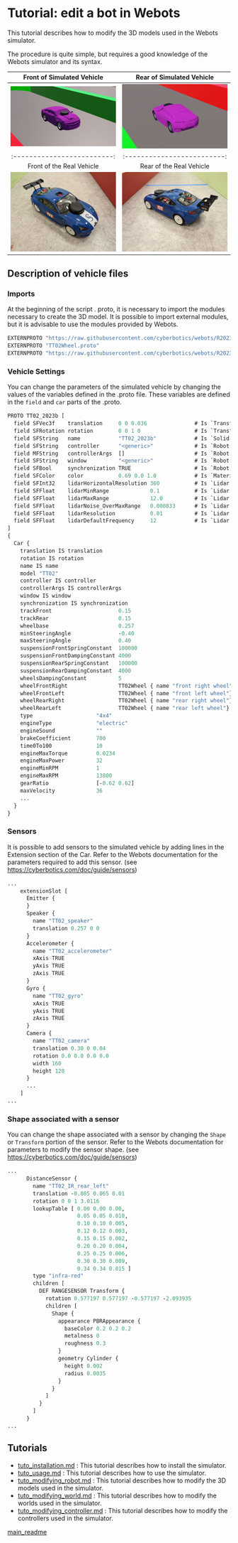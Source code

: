 # Tutorial: edit a bot in Webots

This tutorial describes how to modify the 3D models used in the Webots simulator.

The procedure is quite simple, but requires a good knowledge of the Webots simulator and its syntax.

Front of Simulated Vehicle   |  Rear of Simulated Vehicle
:-------------------------:|:-------------------------:
![](bolide_front.jpg)      |![bolide_back.jpg](bolide_back.jpg)
:-------------------------:|:-------------------------:
Front of the Real Vehicle  |  Rear of the Real Vehicle
![](../../documentation/pictures/bolide_front_with_chassis.jpg)      |![bolide_back_with_chassis.jpg](../../documentation/pictures/bolide_rear_with_chassis.jpg)



## Description of vehicle files

### Imports

At the beginning of the script . proto, it is necessary to import the modules necessary to create the 3D model. It is possible to import external modules, but it is advisable to use the modules provided by Webots.

```proto
EXTERNPROTO "https://raw.githubusercontent.com/cyberbotics/webots/R2023b/projects/vehicles/protos/abstract/Car.proto"
EXTERNPROTO "TT02Wheel.proto"
EXTERNPROTO "https://raw.githubusercontent.com/cyberbotics/webots/R2023b/projects/devices/slamtec/protos/RpLidarA2.proto"
```

### Vehicle Settings

You can change the parameters of the simulated vehicle by changing the values of the variables defined in the .proto file. These variables are defined in the ```field``` and ```car``` parts of the .proto.


```proto
PROTO TT02_2023b [
  field SFVec3f    translation     0 0 0.036               # Is `Transform.translation`.
  field SFRotation rotation        0 0 1 0                 # Is `Transform.rotation`.
  field SFString   name            "TT02_2023b"            # Is `Solid.name`.
  field SFString   controller      "<generic>"             # Is `Robot.controller`.
  field MFString   controllerArgs  []                      # Is `Robot.controllerArgs`.
  field SFString   window          "<generic>"             # Is `Robot.window`.
  field SFBool     synchronization TRUE                    # Is `Robot.synchronization`.
  field SFColor    color           0.69 0.0 1.0            # Is `Material.diffuseColor`.            
  field SFInt32    lidarHorizontalResolution 360           # Is `Lidar.HorizontalResolution`.
  field SFFloat    lidarMinRange             0.1           # Is `Lidar.minRange`.
  field SFFloat    lidarMaxRange             12.0          # Is `Lidar.maxRange`.
  field SFFloat    lidarNoise_OverMaxRange   0.000833      # Is `Lidar.noise`.
  field SFFloat    lidarResolution           0.01          # Is `Lidar.resolution`.
  field SFFloat    lidarDefaultFrequency     12            # Is `Lidar.defaultFrequency`.
]
{
  Car {
    translation IS translation
    rotation IS rotation
    name IS name
    model "TT02"
    controller IS controller
    controllerArgs IS controllerArgs
    window IS window
    synchronization IS synchronization
    trackFront                     0.15
    trackRear                      0.15
    wheelbase                      0.257
    minSteeringAngle               -0.40
    maxSteeringAngle               0.40
    suspensionFrontSpringConstant  100000
    suspensionFrontDampingConstant 4000
    suspensionRearSpringConstant   100000
    suspensionRearDampingConstant  4000
    wheelsDampingConstant          5
    wheelFrontRight                TT02Wheel { name "front right wheel" }
    wheelFrontLeft                 TT02Wheel { name "front left wheel"}
    wheelRearRight                 TT02Wheel { name "rear right wheel"}
    wheelRearLeft                  TT02Wheel { name "rear left wheel"}
    type                    "4x4"
    engineType              "electric"
    engineSound             ""
    brakeCoefficient        700
    time0To100              10
    engineMaxTorque         0.0234
    engineMaxPower          32
    engineMinRPM            1
    engineMaxRPM            13800
    gearRatio               [-0.62 0.62]
    maxVelocity             36
    ...
  }
}
```

### Sensors

It is possible to add sensors to the simulated vehicle by adding lines in the Extension section of the Car. Refer to the Webots documentation for the parameters required to add this sensor. (see https://cyberbotics.com/doc/guide/sensors)

```proto
...
    extensionSlot [
      Emitter {
      }
      Speaker {
        name "TT02_speaker"
        translation 0.257 0 0
      }
      Accelerometer {
        name "TT02_accelerometer"
        xAxis TRUE
        yAxis TRUE
        zAxis TRUE
      }
      Gyro {
        name "TT02_gyro"
        xAxis TRUE
        yAxis TRUE
        zAxis TRUE
      }
      Camera {
        name "TT02_camera"
      	translation 0.30 0 0.04
      	rotation 0.0 0.0 0.0 0.0
      	width 160
      	height 128
	  }
      ...
    ]
...
```

### Shape associated with a sensor

You can change the shape associated with a sensor by changing the ```Shape``` or ```Transform``` portion of the sensor. Refer to the Webots documentation for parameters to modify the sensor shape. (see https://cyberbotics.com/doc/guide/sensors)

```proto
...
      DistanceSensor {
        name "TT02_IR_rear_left"
        translation -0.085 0.065 0.01
      	rotation 0 0 1 3.0116
        lookupTable [ 0.00 0.00 0.00,
                      0.05 0.05 0.010,
                      0.10 0.10 0.005,
                      0.12 0.12 0.003,
                      0.15 0.15 0.002,
                      0.20 0.20 0.004,
                      0.25 0.25 0.006,
                      0.30 0.30 0.009,
                      0.34 0.34 0.015 ]
        type "infra-red"
        children [
          DEF RANGESENSOR Transform {
            rotation 0.577197 0.577197 -0.577197 -2.093935
            children [
              Shape {
                appearance PBRAppearance {
                  baseColor 0.2 0.2 0.2
                  metalness 0
                  roughness 0.3
                }
                geometry Cylinder {
                  height 0.002
                  radius 0.0035
                }
              }
            ]
          }
        ]
      }
...
```


## Tutorials

- [tuto_installation.md](tuto_installation.md) : This tutorial describes how to install the simulator.
- [tuto_usage.md](tuto_usage.md) : This tutorial describes how to use the simulator.
- [tuto_modifying_robot.md](tuto_modifying_robot.md) : This tutorial describes how to modify the 3D models used in the simulator.
- [tuto_modifying_world.md](tuto_modifying_world.md) : This tutorial describes how to modify the worlds used in the simulator.
- [tuto_modifying_controller.md](tuto_modifying_controller.md) : This tutorial describes how to modify the controllers used in the simulator.

[main_readme](../README.md)
